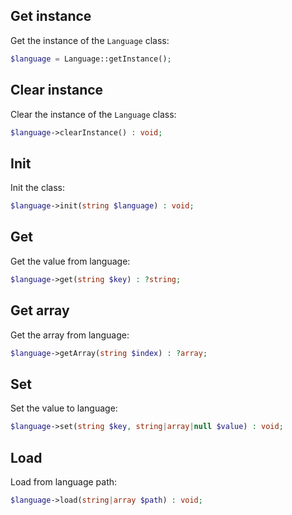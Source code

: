 Get instance
------------

Get the instance of the `Language` class:

```php
$language = Language::getInstance();
```


Clear instance
--------------

Clear the instance of the `Language` class:

```php
$language->clearInstance() : void;
```


Init
----

Init the class:

```php
$language->init(string $language) : void;
```


Get
---

Get the value from language:

```php
$language->get(string $key) : ?string;
```


Get array
---------

Get the array from language:

```php
$language->getArray(string $index) : ?array;
```


Set
---

Set the value to language:

```php
$language->set(string $key, string|array|null $value) : void;
```


Load
----

Load from language path:

```php
$language->load(string|array $path) : void;
```

